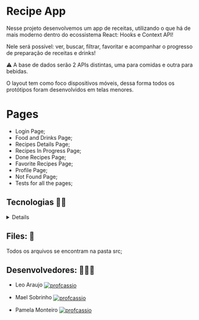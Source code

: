 # Recipe App

Nesse projeto desenvolvemos um app de receitas, utilizando o que há de mais moderno dentro do ecossistema React: Hooks e Context API!

Nele será possível: ver, buscar, filtrar, favoritar e acompanhar o progresso de preparação de receitas e drinks!

⚠️ A base de dados serão 2 APIs distintas, uma para comidas e outra para bebidas.

O layout tem como foco dispositivos móveis, dessa forma todos os protótipos foram desenvolvidos em telas menores.

# Pages

- Login Page;
- Food and Drinks Page;
- Recipes Details Page;
- Recipes In Progress Page;
- Done Recipes Page;
- Favorite Recipes Page;
- Profile Page;
- Not Found Page;
- Tests for all the pages;

## Tecnologias 👩‍💻

<details>

- React Redux (Context API and Hooks);
- RTL;
- CSS (Nesse projeto utilizamos SASS);
</details>

## Files: 📄 
Todos os arquivos se encontram na pasta src;

## Desenvolvedores: 🧑‍🤝‍🧑

- Leo Araujo <a href="https://www.linkedin.com/in/leo-araujo-65748824b/" width="16px" target="blank"><img align="center" src="https://img.shields.io/badge/LinkedIn-0077B5?style=for-the-badge&logo=linkedin&logoColor=white" alt="profcassio" /></a>

- Mael Sobrinho <a href="https://www.linkedin.com/in/mael-fernandes-8a3735227/" target="blank"><img align="center" src="https://img.shields.io/badge/LinkedIn-0077B5?style=for-the-badge&logo=linkedin&logoColor=white" alt="profcassio" /></a>

- Pamela Monteiro <a href="https://www.linkedin.com/in/pamelamreis/" target="blank"><img align="center" src="https://img.shields.io/badge/LinkedIn-0077B5?style=for-the-badge&logo=linkedin&logoColor=white" alt="profcassio" /></a>
